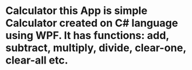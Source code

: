 # Calculator this App is simple Calculator created on C# language using WPF. It has functions: add, subtract, multiply, divide, clear-one, clear-all etc. 
